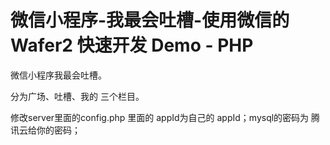 # 微信小程序-我最会吐槽-使用微信的  Wafer2 快速开发 Demo - PHP

微信小程序我最会吐槽。

分为广场、吐槽、我的 三个栏目。

修改server里面的config.php 里面的 appId为自己的 appId；mysql的密码为 腾讯云给你的密码；

